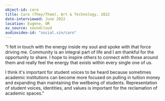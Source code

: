 ```yaml
---
object-id: caro
title: Caro (They/Them), Art & Technology, 2022
date-interviewed: June 2022
location: Eugene, OR
av_source: soundcloud
audiovideo-id: "social.sin/caro"
---
```


"I felt in touch with the energy inside my soul and spoke with that force driving me. Community is an integral part of life and I am thankful for the opportunity to share. I hope to inspire others to connect with those around them and really feel the energy that exists within every single one of us.

I think it's important for student voices to be heard because sometimes academic institutions can become more focused on pulling in tuition money and expanding than maintaining the wellbeing of students. Representation of student voices, identities, and values is important for the reclamation of academic spaces."
